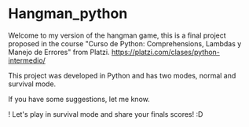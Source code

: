 # Hangman_python

Welcome to my version of the hangman game, this is a final project proposed in the course "Curso de Python: Comprehensions, Lambdas y Manejo de Errores" from Platzi.
https://platzi.com/clases/python-intermedio/

This project was developed in Python and has two modes, normal and survival mode.

If you have some suggestions, let me know.

! Let's play in survival mode and share your finals scores! :D
